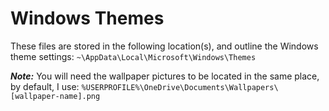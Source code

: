# Windows Themes

These files are stored in the following location(s), and outline the Windows theme settings:
`~\AppData\Local\Microsoft\Windows\Themes`

**_Note:_** You will need the wallpaper pictures to be located in the same place, by default, I use:
`%USERPROFILE%\OneDrive\Documents\Wallpapers\[wallpaper-name].png`

